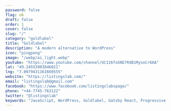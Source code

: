 ```yaml
---
password: false
flag: uk
draft: false
order: 1
cover: false
slug: "/"
category: "goldlabel"
title: "Goldlabel"
description: "A modern alternative to WordPress"
icon: "pingpong"
image: "/webp/ai_light.webp"
youtube: "https://www.youtube.com/channel/UCI26fo5NE7RdB1MysoCr66A"
lat: "49.24553903846021"
lng: "7.0079431161660555"
website: "https://listingslab.com/"
email: "listingslab@gmail.com"
facebook: "https://www.facebook.com/listingslabspage/"
phone: "+44-7745-763122"
twitter: "@listingslab"
keywords: "JavaScript, WordPress, Goldlabel, Gatsby React, Progressive Web App, MUI"
---
```

